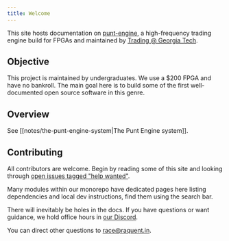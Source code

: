 ```yaml
---
title: Welcome
---
```


This site hosts documentation on [punt-engine](https://github.com/raquentin/punt-engine), a high-frequency trading engine build for FPGAs and maintained by [Trading @ Georgia Tech](https://www.linkedin.com/company/tradingclubgt/posts/?feedView=all).

## Objective

This project is maintained by undergraduates. We use a $200 FPGA and have no bankroll. The main goal here is to build some of the first well-documented open source software in this genre.

## Overview
See [[notes/the-punt-engine-system|The Punt Engine system]].

## Contributing

All contributors are welcome. Begin by reading some of this site and looking through [open issues tagged "help wanted"](https://github.com/raquentin/punt-engine/issues?q=is%3Aissue+is%3Aopen+label%3A%22help+wanted%22).

Many modules within our monorepo have dedicated pages here listing dependencies and local dev instructions, find them using the search bar.

There will inevitably be holes in the docs. If you have questions or want guidance, we hold office hours in [our Discord](https://discord.gg/2A2dpwfxBF).

You can direct other questions to race@raquent.in.
